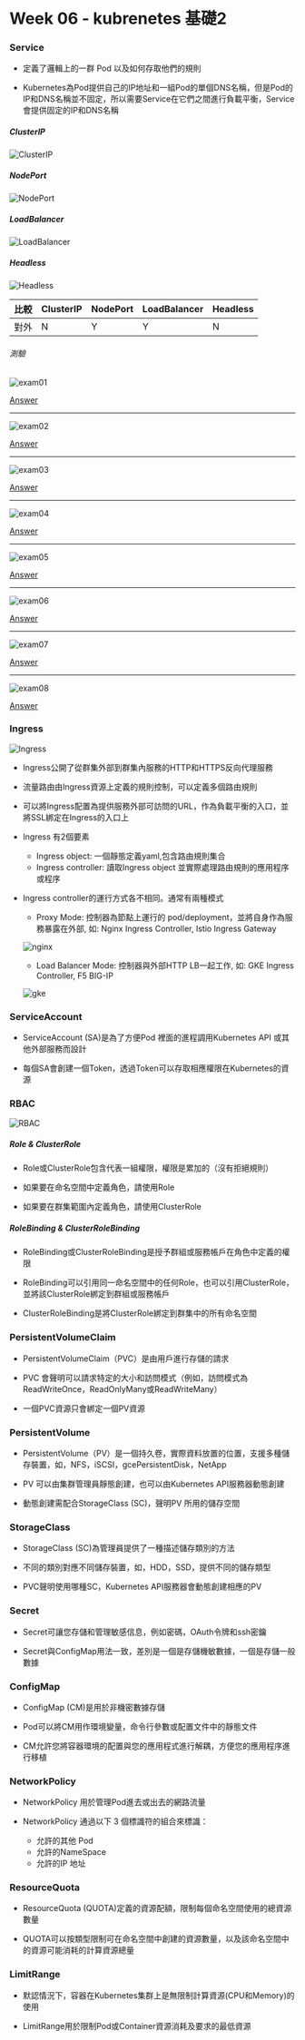 # Week 06 - kubrenetes 基礎2


### Service

- 定義了邏輯上的一群 Pod 以及如何存取他們的規則

- Kubernetes為Pod提供自己的IP地址和一組Pod的單個DNS名稱，但是Pod的IP和DNS名稱並不固定，所以需要Service在它們之間進行負載平衡，Service會提供固定的IP和DNS名稱

##### ClusterIP

![ClusterIP](images/01.JPG)

##### NodePort

![NodePort](images/02.JPG)

##### LoadBalancer

![LoadBalancer](images/03.JPG)

##### Headless

![Headless](images/04.JPG)

比較 |ClusterIP |NodePort |LoadBalancer |Headless
:---|:---|:---|:---|:---
對外 |N |Y |Y |N


###### 測驗

![exam01](Service/exam01.JPG)

[Answer](Service/exam01-answer.yml)

---

![exam02](Service/exam02.JPG)

[Answer](Service/exam02-answer.yml)

---

![exam03](Service/exam03.JPG)

[Answer](Service/exam03-answer.yml)

---

![exam04](Service/exam04.JPG)

[Answer](Service/exam04-answer.yml)

---

![exam05](Service/exam05.JPG)

[Answer](Service/exam05-answer.yml)

---

![exam06](Service/exam06.JPG)

[Answer](Service/exam06-answer.yml)

---

![exam07](Service/exam07.JPG)

[Answer](Service/exam07-answer.yml)


---

![exam08](Service/exam08.JPG)

[Answer](Service/exam08-answer.yml)


### Ingress

![Ingress](images/05.JPG)

- Ingress公開了從群集外部到群集內服務的HTTP和HTTPS反向代理服務

- 流量路由由Ingress資源上定義的規則控制，可以定義多個路由規則

- 可以將Ingress配置為提供服務外部可訪問的URL，作為負載平衡的入口，並將SSL綁定在Ingress的入口上

- Ingress 有2個要素
  - Ingress object: 一個靜態定義yaml,包含路由規則集合
  - Ingress controller: 讀取Ingress object 並實際處理路由規則的應用程序或程序

- Ingress controller的運行方式各不相同。通常有兩種模式 
  - Proxy Mode: 控制器為節點上運行的 pod/deployment，並將自身作為服務暴露在外部, 如: Nginx Ingress Controller, Istio Ingress Gateway

  ![nginx](nginx_ingress.png)
  - Load Balancer Mode: 控制器與外部HTTP LB一起工作, 如: GKE Ingress Controller, F5 BIG-IP

  ![gke](gke_ingress.png)

### ServiceAccount

- ServiceAccount (SA)是為了方便Pod 裡面的進程調用Kubernetes API 或其他外部服務而設計

- 每個SA會創建一個Token，透過Token可以存取相應權限在Kubernetes的資源

### RBAC

![RBAC](images/06.JPG)

##### Role & ClusterRole

- Role或ClusterRole包含代表一組權限，權限是累加的（沒有拒絕規則）

- 如果要在命名空間中定義角色，請使用Role

- 如果要在群集範圍內定義角色，請使用ClusterRole

##### RoleBinding & ClusterRoleBinding

- RoleBinding或ClusterRoleBinding是授予群組或服務帳戶在角色中定義的權限

- RoleBinding可以引用同一命名空間中的任何Role，也可以引用ClusterRole，並將該ClusterRole綁定到群組或服務帳戶

- ClusterRoleBinding是將ClusterRole綁定到群集中的所有命名空間

### PersistentVolumeClaim

- PersistentVolumeClaim（PVC）是由用戶進行存儲的請求

- PVC 會聲明可以請求特定的大小和訪問模式（例如，訪問模式為ReadWriteOnce，ReadOnlyMany或ReadWriteMany）

- 一個PVC資源只會綁定一個PV資源

### PersistentVolume

- PersistentVolume（PV）是一個持久卷，實際資料放置的位置，支援多種儲存裝置，如，NFS，iSCSI，gcePersistentDisk，NetApp

- PV 可以由集群管理員靜態創建，也可以由Kubernetes API服務器動態創建

- 動態創建需配合StorageClass (SC)，聲明PV 所用的儲存空間


### StorageClass

- StorageClass (SC)為管理員提供了一種描述儲存類別的方法

- 不同的類別對應不同儲存裝置，如，HDD，SSD，提供不同的儲存類型

- PVC聲明使用哪種SC，Kubernetes API服務器會動態創建相應的PV


### Secret

- Secret可讓您存儲和管理敏感信息，例如密碼，OAuth令牌和ssh密鑰

- Secret與ConfigMap用法一致，差別是一個是存儲機敏數據，一個是存儲一般數據


### ConfigMap

- ConfigMap (CM)是用於非機密數據存儲

- Pod可以將CM用作環境變量，命令行參數或配置文件中的靜態文件

- CM允許您將容器環境的配置與您的應用程式進行解耦，方便您的應用程序進行移植

### NetworkPolicy

- NetworkPolicy 用於管理Pod進去或出去的網路流量

- NetworkPolicy 通過以下 3 個標識符的組合來標識：
  - 允許的其他 Pod
  - 允許的NameSpace
  - 允許的IP 地址

### ResourceQuota

- ResourceQuota (QUOTA)定義的資源配額，限制每個命名空間使用的總資源數量

- QUOTA可以按類型限制可在命名空間中創建的資源數量，以及該命名空間中的資源可能消耗的計算資源總量


### LimitRange

- 默認情況下，容器在Kubernetes集群上是無限制計算資源(CPU和Memory)的使用

- LimitRange用於限制Pod或Container資源消耗及要求的最低資源

